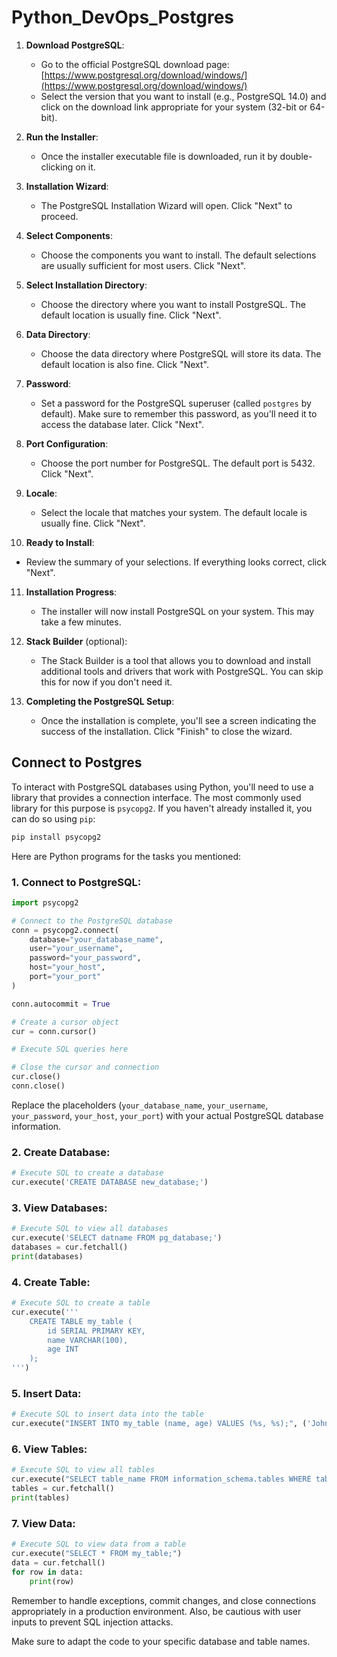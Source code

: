 # Python_DevOps_Postgres
 
1. **Download PostgreSQL**: 

   - Go to the official PostgreSQL download page: [https://www.postgresql.org/download/windows/](https://www.postgresql.org/download/windows/)
   - Select the version that you want to install (e.g., PostgreSQL 14.0) and click on the download link appropriate for your system (32-bit or 64-bit).

2. **Run the Installer**:

   - Once the installer executable file is downloaded, run it by double-clicking on it.

3. **Installation Wizard**:

   - The PostgreSQL Installation Wizard will open. Click "Next" to proceed.

4. **Select Components**:

   - Choose the components you want to install. The default selections are usually sufficient for most users. Click "Next".

5. **Select Installation Directory**:

   - Choose the directory where you want to install PostgreSQL. The default location is usually fine. Click "Next".

6. **Data Directory**:

   - Choose the data directory where PostgreSQL will store its data. The default location is also fine. Click "Next".

7. **Password**:

   - Set a password for the PostgreSQL superuser (called `postgres` by default). Make sure to remember this password, as you'll need it to access the database later. Click "Next".

8. **Port Configuration**:

   - Choose the port number for PostgreSQL. The default port is 5432. Click "Next".

9. **Locale**:

   - Select the locale that matches your system. The default locale is usually fine. Click "Next".

10. **Ready to Install**:

   - Review the summary of your selections. If everything looks correct, click "Next".

11. **Installation Progress**:

    - The installer will now install PostgreSQL on your system. This may take a few minutes.

12. **Stack Builder** (optional):

    - The Stack Builder is a tool that allows you to download and install additional tools and drivers that work with PostgreSQL. You can skip this for now if you don't need it.

13. **Completing the PostgreSQL Setup**:

    - Once the installation is complete, you'll see a screen indicating the success of the installation. Click "Finish" to close the wizard.

## Connect to Postgres 

To interact with PostgreSQL databases using Python, you'll need to use a library that provides a connection interface. The most commonly used library for this purpose is `psycopg2`. If you haven't already installed it, you can do so using `pip`:

```bash
pip install psycopg2
```

Here are Python programs for the tasks you mentioned:

### 1. Connect to PostgreSQL:

```python
import psycopg2

# Connect to the PostgreSQL database
conn = psycopg2.connect(
    database="your_database_name",
    user="your_username",
    password="your_password",
    host="your_host",
    port="your_port"
)

conn.autocommit = True

# Create a cursor object
cur = conn.cursor()

# Execute SQL queries here

# Close the cursor and connection
cur.close()
conn.close()
```

Replace the placeholders (`your_database_name`, `your_username`, `your_password`, `your_host`, `your_port`) with your actual PostgreSQL database information.

### 2. Create Database:

```python
# Execute SQL to create a database
cur.execute('CREATE DATABASE new_database;')
```

### 3. View Databases:

```python
# Execute SQL to view all databases
cur.execute('SELECT datname FROM pg_database;')
databases = cur.fetchall()
print(databases)
```

### 4. Create Table:

```python
# Execute SQL to create a table
cur.execute('''
    CREATE TABLE my_table (
        id SERIAL PRIMARY KEY,
        name VARCHAR(100),
        age INT
    );
''')
```

### 5. Insert Data:

```python
# Execute SQL to insert data into the table
cur.execute("INSERT INTO my_table (name, age) VALUES (%s, %s);", ('John Doe', 30))
```

### 6. View Tables:

```python
# Execute SQL to view all tables
cur.execute("SELECT table_name FROM information_schema.tables WHERE table_schema='public';")
tables = cur.fetchall()
print(tables)
```

### 7. View Data:

```python
# Execute SQL to view data from a table
cur.execute("SELECT * FROM my_table;")
data = cur.fetchall()
for row in data:
    print(row)
```

Remember to handle exceptions, commit changes, and close connections appropriately in a production environment. Also, be cautious with user inputs to prevent SQL injection attacks.

Make sure to adapt the code to your specific database and table names.
